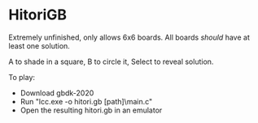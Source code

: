 # HitoriGB

Extremely unfinished, only allows 6x6 boards. All boards *should* have at least one solution. 

A to shade in a square, B to circle it, Select to reveal solution. 


To play:
- Download gbdk-2020 
- Run "lcc.exe -o hitori.gb [path]\main.c"
- Open the resulting hitori.gb in an emulator
